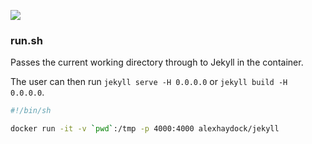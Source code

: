 [![](https://images.microbadger.com/badges/image/alexhaydock/jekyll.svg)](https://microbadger.com/images/alexhaydock/jekyll "Get your own image badge on microbadger.com")

### run.sh

Passes the current working directory through to Jekyll in the container.

The user can then run `jekyll serve -H 0.0.0.0` or `jekyll build -H 0.0.0.0`.

```sh
#!/bin/sh

docker run -it -v `pwd`:/tmp -p 4000:4000 alexhaydock/jekyll
```
